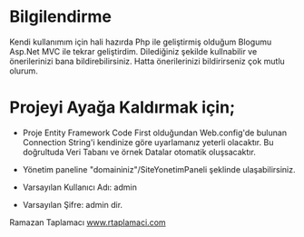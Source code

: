 # Bilgilendirme
Kendi kullanımım için hali hazırda Php ile geliştirmiş olduğum Blogumu Asp.Net MVC ile tekrar geliştirdim. Dilediğiniz şekilde kullnabilir ve önerilerinizi bana bildirebilirsiniz. Hatta önerilerinizi bildirirseniz çok mutlu olurum. 

# Projeyi Ayağa Kaldırmak için;

* Proje Entity Framework Code First olduğundan Web.config'de bulunan Connection String'i kendinize göre uyarlamanız yeterli olacaktır. Bu doğrultuda Veri Tabanı ve örnek Datalar otomatik oluşsacaktır.

* Yönetim paneline "domaininiz"/SiteYonetimPaneli şeklinde ulaşabilirsiniz.

* Varsayılan Kullanıcı Adı: admin

* Varsayılan Şifre: admin dir.

Ramazan Taplamacı
www.rtaplamaci.com